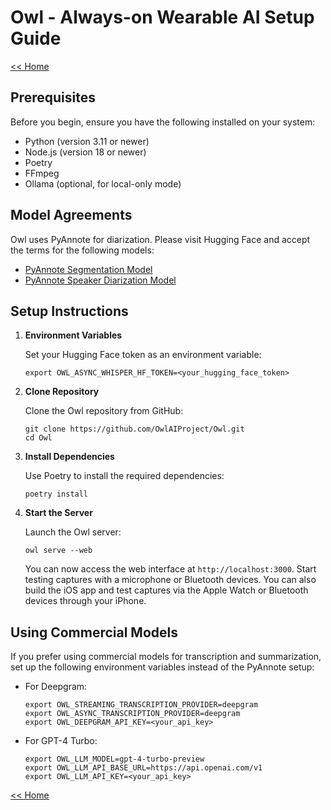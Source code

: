 # Owl - Always-on Wearable AI Setup Guide

[<< Home](../README.md)

## Prerequisites

Before you begin, ensure you have the following installed on your system:

- Python (version 3.11 or newer)
- Node.js (version 18 or newer)
- Poetry
- FFmpeg
- Ollama (optional, for local-only mode)

## Model Agreements

Owl uses PyAnnote for diarization. Please visit Hugging Face and accept the terms for the following models:
- [PyAnnote Segmentation Model](https://huggingface.co/pyannote/segmentation)
- [PyAnnote Speaker Diarization Model](https://huggingface.co/pyannote/speaker-diarization)

## Setup Instructions

1. **Environment Variables**

   Set your Hugging Face token as an environment variable:
   ```
   export OWL_ASYNC_WHISPER_HF_TOKEN=<your_hugging_face_token>
   ```

2. **Clone Repository**

   Clone the Owl repository from GitHub:
   ```
   git clone https://github.com/OwlAIProject/Owl.git
   cd Owl
   ```

3. **Install Dependencies**

   Use Poetry to install the required dependencies:
   ```
   poetry install
   ```

4. **Start the Server**

   Launch the Owl server:
   ```
   owl serve --web
   ```

   You can now access the web interface at `http://localhost:3000`. Start testing captures with a microphone or Bluetooth devices. You can also build the iOS app and test captures via the Apple Watch or Bluetooth devices through your iPhone.

## Using Commercial Models

If you prefer using commercial models for transcription and summarization, set up the following environment variables instead of the PyAnnote setup:

- For Deepgram:
  ```
  export OWL_STREAMING_TRANSCRIPTION_PROVIDER=deepgram
  export OWL_ASYNC_TRANSCRIPTION_PROVIDER=deepgram
  export OWL_DEEPGRAM_API_KEY=<your_api_key>
  ```

- For GPT-4 Turbo:
  ```
  export OWL_LLM_MODEL=gpt-4-turbo-preview
  export OWL_LLM_API_BASE_URL=https://api.openai.com/v1
  export OWL_LLM_API_KEY=<your_api_key>
  ```

[<< Home](../README.md)

